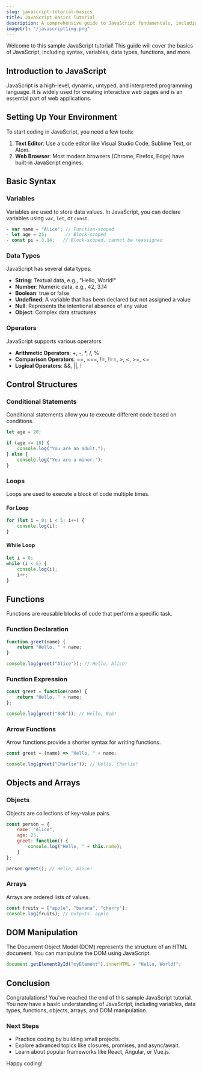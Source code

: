 ```yaml
---
slug: javascript-tutorial-basics
title: JavaScript Basics Tutorial
description: A comprehensive guide to JavaScript fundamentals, including syntax, variables, data types, and more.
imageUrl: "/javascript1img.png"
---
```




Welcome to this sample JavaScript tutorial! This guide will cover the basics of JavaScript, including syntax, variables, data types, functions, and more.

## Introduction to JavaScript

JavaScript is a high-level, dynamic, untyped, and interpreted programming language. It is widely used for creating interactive web pages and is an essential part of web applications.

## Setting Up Your Environment

To start coding in JavaScript, you need a few tools:

1. **Text Editor**: Use a code editor like Visual Studio Code, Sublime Text, or Atom.
2. **Web Browser**: Most modern browsers (Chrome, Firefox, Edge) have built-in JavaScript engines.

## Basic Syntax

### Variables

Variables are used to store data values. In JavaScript, you can declare variables using `var`, `let`, or `const`.
``` javascript  showLineNumbers
- var name = "Alice"; // Function-scoped
- let age = 25;       // Block-scoped
- const pi = 3.14;   // Block-scoped, cannot be reassigned
```
### Data Types

JavaScript has several data types:

- **String**: Textual data, e.g., "Hello, World!"
- **Number**: Numeric data, e.g., 42, 3.14
- **Boolean**: true or false
- **Undefined**: A variable that has been declared but not assigned a value
- **Null**: Represents the intentional absence of any value
- **Object**: Complex data structures

### Operators

JavaScript supports various operators:

- **Arithmetic Operators**: +, -, *, /, %
- **Comparison Operators**: ==, ===, !=, !==, >, <, >=, <=
- **Logical Operators**: &&, ||, !

## Control Structures

### Conditional Statements

Conditional statements allow you to execute different code based on conditions.

``` javascript  showLineNumbers
let age = 20;

if (age >= 18) {
    console.log("You are an adult.");
} else {
    console.log("You are a minor.");
}
```

### Loops

Loops are used to execute a block of code multiple times.

#### For Loop
```javascript  showLineNumbers
for (let i = 0; i < 5; i++) {
    console.log(i);
}
```
#### While Loop
```javascript  showLineNumbers
let i = 0;
while (i < 5) {
    console.log(i);
    i++;
}
```
## Functions

Functions are reusable blocks of code that perform a specific task.

### Function Declaration
``` javascript  showLineNumbers
function greet(name) {
    return "Hello, " + name;
}

console.log(greet("Alice")); // Hello, Alice!
```
### Function Expression
``` javascript  showLineNumbers
const greet = function(name) {
    return "Hello, " + name;
};

console.log(greet("Bob")); // Hello, Bob!
```
### Arrow Functions

Arrow functions provide a shorter syntax for writing functions.
``` javascript  showLineNumbers
const greet = (name) => "Hello, " + name;

console.log(greet("Charlie")); // Hello, Charlie!
```
## Objects and Arrays

### Objects

Objects are collections of key-value pairs.
``` javascript showLineNumbers
const person = {
    name: "Alice",
    age: 25,
    greet: function() {
        console.log("Hello, " + this.name);
    }
};

person.greet(); // Hello, Alice!
```
### Arrays

Arrays are ordered lists of values.
``` javascript showLineNumbers
const fruits = ["apple", "banana", "cherry"];
console.log(fruits); // Outputs: apple
```
## DOM Manipulation

The Document Object Model (DOM) represents the structure of an HTML document. You can manipulate the DOM using JavaScript.
``` javascript  showLineNumbers
document.getElementById("myElement").innerHTML = "Hello, World!";
```
## Conclusion

Congratulations! You've reached the end of this sample JavaScript tutorial. You now have a basic understanding of JavaScript, including variables, data types, functions, objects, arrays, and DOM manipulation.

### Next Steps

- Practice coding by building small projects.
- Explore advanced topics like closures, promises, and async/await.
- Learn about popular frameworks like React, Angular, or Vue.js.

Happy coding!